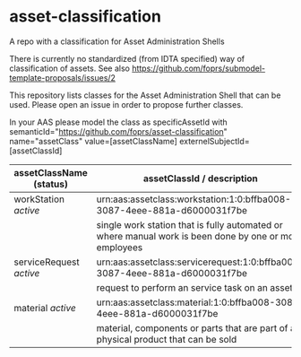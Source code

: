 # asset-classification
A repo with a classification for Asset Administration Shells

There is currently no standardized (from IDTA specified) way of classification of assets. See also https://github.com/foprs/submodel-template-proposals/issues/2

This repository lists classes for the Asset Administration Shell that can be used. Please open an issue in order to propose further classes.

In your AAS please model the class as specificAssetId with 
semanticId="https://github.com/foprs/asset-classification"
name="assetClass"
value=[assetClassName] 
externelSubjectId=[assetClassId]

| assetClassName (status)     | assetClassId / description                                                  | 
| --------------------------- | --------------------------------------------------------------------------- | 
| workStation *active*        | urn:aas:assetclass:workstation:1:0:bffba008-3087-4eee-881a-d6000031f7be     |
|                             |single work station that is fully automated or where manual work is been done by one or more employees    
| serviceRequest *active*     | urn:aas:assetclass:servicerequest:1:0:bffba008-3087-4eee-881a-d6000031f7be  |
|                             |request to perform an service task on an asset    
| material *active*           | urn:aas:assetclass:material:1:0:bffba008-3087-4eee-881a-d6000031f7be  |
|                             |material, components or parts that are part of a physical product that can be sold 
